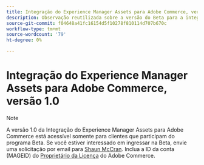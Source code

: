```yaml
---
title: Integração do Experience Manager Assets para Adobe Commerce, versão 1.0 do Beta
description: Observação reutilizada sobre a versão do Beta para a integração do ativo AEM para o Commerce
source-git-commit: f04648a41fc16154d5f10278f810114d707b670c
workflow-type: tm+mt
source-wordcount: '79'
ht-degree: 0%

---
```


# Integração do Experience Manager Assets para Adobe Commerce, versão 1.0

>[!NOTE]
>
>A versão 1.0 da Integração do Experience Manager Assets para Adobe Commerce está acessível somente para clientes que participam do programa Beta. Se você estiver interessado em ingressar na Beta, envie uma solicitação por email para [Shaun McCran](mailto:mccran@adobe.com). Inclua a ID da conta (MAGEID) do [Proprietário da Licença](https://experienceleague.adobe.com/en/docs/commerce-cloud-service/start/access-storefront) do Adobe Commerce.
